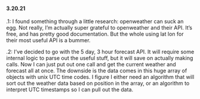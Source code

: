#### 3.20.21

.1: I found something through a little research: openweather can suck an egg.
Not really, I’m actually super grateful to openweather and their API. It’s free, and has pretty good documentation. But the whole using lat lon for their most useful API is a bummer.

.2: I’ve decided to go with the 5 day, 3 hour forecast API. It will require some internal logic to parse out the useful stuff, but it will save on actually making calls. Now I can just put out one call and get the current weather and forecast all at once. The downside is the data comes in this huge array of objects with unix UTC time codes. I figure I either need an algorithm that will sort out the weather data  based on position in the array, or an algorithm to interpret UTC timestamps so I can pull out the data.
